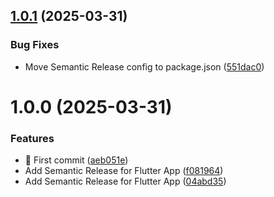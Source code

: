 ## [1.0.1](https://github.com/Ekonum/GUI/compare/v1.0.0...v1.0.1) (2025-03-31)


### Bug Fixes

* Move Semantic Release config to package.json ([551dac0](https://github.com/Ekonum/GUI/commit/551dac02518f16fefec76b098673be9a8677baf8))

# 1.0.0 (2025-03-31)


### Features

* 🎉 First commit ([aeb051e](https://github.com/Ekonum/GUI/commit/aeb051e6a9f0605d1589ec0f96c0b99357a6fad8))
* Add Semantic Release for Flutter App ([f081964](https://github.com/Ekonum/GUI/commit/f0819649670ae214a4d2ae555dea2ea1db3b9dbb))
* Add Semantic Release for Flutter App ([04abd35](https://github.com/Ekonum/GUI/commit/04abd35a2d995fdbcd41db6ed0999b53fdbbf024))
